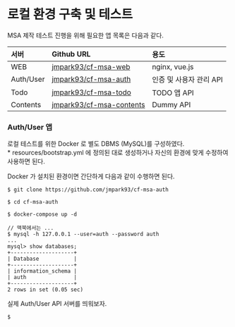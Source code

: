 # 로컬 환경 구축 및 테스트

 MSA 제작 테스트 진행을 위해 필요한 앱 목록은 다음과 같다. 

| 서버 | Github URL | 용도 |
| :--- | :--- | :--- |
| WEB | [jmpark93/cf-msa-web](https://github.com/jmpark93/cf-msa-web.git) | nginx, vue.js |
| Auth/User | [jmpark93/cf-msa-auth](https://github.com/jmpark93/cf-msa-auth.git) | 인증 및 사용자 관리 API |
| Todo | [jmpark93/cf-msa-todo](https://github.com/jmpark93/cf-msa-todo.git) | TODO 앱 API  |
| Contents | [jmpark93/cf-msa-contents](https://github.com/jmpark93/cf-msa-contents.git) | Dummy API |

### Auth/User 앱 

로컬 테스트를 위한 Docker 로 별도 DBMS \(MySQL\)를 구성하였다.   
\*  resources/bootstrap.yml 에 정의된 대로 생성하거나 자신의 환경에 맞게 수정하여 사용하면 된다.

Docker 가 설치된 환경이면 간단하게 다음과 같이 수행하면 된다.

```text
$ git clone https://github.com/jmpark93/cf-msa-auth

$ cd cf-msa-auth

$ docker-compose up -d 

// 맥북에서는 ... 
$ mysql -h 127.0.0.1 --user=auth --password auth
...
mysql> show databases;
+--------------------+
| Database           |
+--------------------+
| information_schema |
| auth               |
+--------------------+
2 rows in set (0.05 sec)
```

실제 Auth/User API 서버를 띄워보자.

```text
$ 
```

